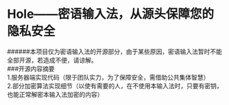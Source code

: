 # Hole——密语输入法，从源头保障您的隐私安全  
######本项目仅为密语输入法的开源部分，由于某些原因，密语输入法暂时不能全部开源，若造成不便，请谅解。  
###开源内容摘要  
1.服务器端实现代码（限于团队实力，为了保障安全，需借助公共集体智慧）  
2.部分加密算法实现细节（以使有需要的人，在不使用本输入法时，只要有密钥，也能正常解密本输入法加密的内容）
